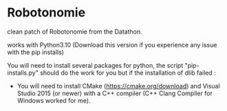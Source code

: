 # Robotonomie

clean patch of Robotonomie from the Datathon.

works with Python3.10 (Download this version if you experience any issue with the pip installs)

You will need to install several packages for python, the script "pip-installs.py" should do the work for you but if the installation of dlib failed :

- You will need to install CMake (https://cmake.org/download) and Visual Studio 2015 (or newer) with a C++ compiler (C++ Clang Compiler for Windows worked for me).
